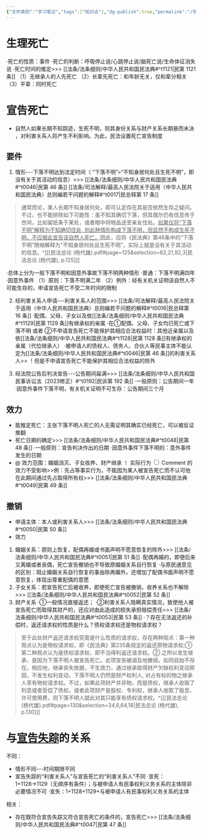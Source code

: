 ```yaml
---
{"文件类别":"学习笔记","tags":["知识点"],"dg-publish":true,"permalink":"/学习笔记/知识点/死亡/","dgPassFrontmatter":true}
---
```


# 生理死亡
·死亡的性质：事件
·死亡的判断：呼吸停止说/心跳停止说/脑死亡说/生命体征消失说
·死亡时间的推定>>> [[法条/法条细则/中华人民共和国民法典#^t1121\|民第 1121 条]]
（1）无继承人的人先死亡 
（2）长辈先死亡：和年龄无关，仅和辈分相关 
（3）平辈：同时死亡
# 宣告死亡
- 自然人如果长期不知踪迹，生死不明，则其身份关系与财产关系长期悬而未决 ，对利害关系人将产生不利影响。为此，民法设置死亡宣告制度
## 要件
1. 情形---下落不明达到法定时间（ “下落不明”=“不知身居何处且生死不明”，即没有关于其活动的信息）>>> [[法条/法条细则/中华人民共和国民法典#^t0046\|民第 46 条]]  [[法条/司法解释/最高人民法院关于适用〈中华人民共和国民法典〉总则编若干问题的解释#^t0017\|民总释第 17 条]] 
> 通常而论，某人长期不知身居何处，即可认定存在其是否依然生存之疑问。不过，也不能排除如下可能性：虽不知其确切下落，但其偶尔仍有信息传于世间，比如留纸条于某处，或者暗中将物品送至亲友住处。<u>如果仅将“下落不明”解释为不知确切住处, 则此种情形构成下落不明，但显然不构成生死不明，不应据此宣告该自然人死亡。</u>因此，应将《民法典》第46条中的“下落不明”限缩解释为“不知身居何处且生死不明”，实际上就是没有关于其活动的信息。^[[[民法总论 (杨代雄).pdf#page=125&selection=62,21,92,3\|民法总论 (杨代雄), p.125]]]

·总体上分为一般下落不明和因意外事故下落不明两种情形
·普通：下落不明满四年
·因意外事件
（1）原则：下落不明满二年
（2）例外：经有关机关证明该自然人不可能生存的，申请宣告死亡不受二年时间的限制

2. 经利害关系人申请---利害关系人的范围>>> [[法条/司法解释/最高人民法院关于适用〈中华人民共和国民法典〉总则编若干问题的解释#^t0016\|民总释第 16 条]]
·配偶、父母、子女以及依[[法条/法条细则/中华人民共和国民法典#^t1129\|民第 1129 条]]有继承权的亲属
·在①配偶、父母、子女均已死亡或下落不明 或者 ②不申请宣告死亡不能保护其相应合法权益时：其他近亲属以及依[[法条/法条细则/中华人民共和国民法典#^t1128\|民第 1128 条]]有继承权的亲属（代位继承人）
·被申请人的债权人、债务人、合伙人等民事主体不能认定为[[法条/法条细则/中华人民共和国民法典#^t0046\|民第 46 条]]的利害关系人>> ！但是不申请宣告死亡不能保护其相应合法权益的除外

3. 经法院公告后判决宣告---公告期间届满>>> [[法条/法条细则/中华人民共和国民事诉讼法（2023修正）#^t0192\|民诉第 192 条]]
·一般原则：公告期间一年
·因意外事件下落不明，有关机关证明不可生存：公告期间三个月

## 效力
- 能推定死亡：主张下落不明人死亡的人无需证明其确实已经死亡，可以被反证推翻
- 死亡日期的确定>>> [[法条/法条细则/中华人民共和国民法典#^t0048\|民第 48 条]]
·一般原则：宣告判决作出的日期
·因意外事件下落不明的：意外事件发生的日期
- @ 效力范围：婚姻消灭、子女收养、财产继承
！ <label class="ob-comment" title="不必一定为严格意义上的“法律行为”，只要是能产生法律效果的行为即可" style=""> 实际行为 <input type="checkbox"> <span style=""> Comment </span></label>的效力不受影响>>例：先占等事实行为，不能因为某人被宣告死亡而不认可他在此期间通过先占取得所有权>>> [[法条/法条细则/中华人民共和国民法典#^t0049\|民第 49 条]]


## 撤销
- 申请主体：本人或利害关系人>>> [[法条/法条细则/中华人民共和国民法典#^t0050\|民第 50 条]]
- 效力
1. 婚姻关系：原则上恢复，配偶再婚或书面声明不愿意恢复的除外>>> [[法条/法条细则/中华人民共和国民法典#^t0051\|民第 51 条]]
·配偶再婚的，即便后来又离婚或者丧偶，死亡宣告撤销也不导致原婚姻关系自行恢复
·与原民通意见的区别：阻止婚姻关系自行恢复的事由除再婚外，还增加了配偶书面声明不愿意恢复，体现出尊重配偶的意愿
2. 子女关系：若宣告死亡后被收养，即使死亡宣告被撤销，收养关系也不解除>>> [[法条/法条细则/中华人民共和国民法典#^t0052\|民第 52 条]]
3. 财产关系
·①一般情况直接返还；
·②利害关系人隐瞒真实情况，致使他人被宣告死亡而取得其财产的，还应对由此造成的损失承担赔偿责任>>> [[法条/法条细则/中华人民共和国民法典#^t0053\|民第 53 条]] 
·？存在无法返还的补偿时，返还请求权的性质是什么？债权请求权还是物权请求权？
> 至于此处财产返还请求权究竟是什么性质的请求权，存在两种观点：第⼀种观点认为是物权请求权，即《民法典》第235条规定的返还原物请求权;①第二种观点认为是债权请求权，即不当得利返还请求权。② 之所以发生继承，是因为下落不明人被宣告死亡。此项宣告被湖及地撖销，如同自始不存在。相应地，继承丧失依据，不生效力，通过继承取得财产欠缺权利变动原因，不发生权利变动，下落不明⼈仍然是财产权利人, 对占有标的物之继承人享有物权请求权。不过，如果此项财产并非物，而是债权，继承人收取了利息或者受偿了债权，或者此项财产是股权、专利权，继承人收取了股息、许可使用费，则下落不明⼈就此对其只能享有债权请求权。^[[[民法总论 (杨代雄).pdf#page=130&selection=34,6,64,18\|民法总论 (杨代雄), p.130]]]

# 与[宣告失踪](/学习笔记/知识点/宣告失踪)的关系
不同：
- 情形不同---时间期限不同
- 宣告失踪的“利害关系人”与宣告死亡的“利害关系人”不同
·宣死：1+1128→1129（无顺序有条件）；与被申请人有民事权利义务关系的主体除非必要情况不可
·宣失：1+1128+1129+与被申请人有民事权利义务关系的主体

相关：
- 存在既符合宣告失踪又符合宣告死亡的条件的，宣告死亡>>> [[法条/法条细则/中华人民共和国民法典#^t0047\|民第 47 条]]